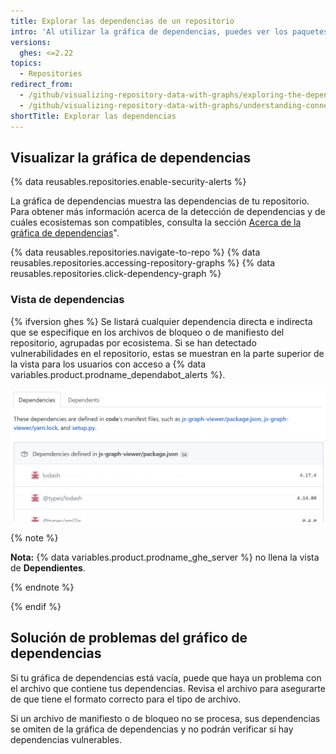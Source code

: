 ```yaml
---
title: Explorar las dependencias de un repositorio
intro: 'Al utilizar la gráfica de dependencias, puedes ver los paquetes de los cuales depende tu proyecto {% ifversion fpt %} y los repositorios que dependen de él{% endif %}. Adicionalmente, puedes ver cualquier vulnerabilidad que se detecte en sus dependencias.'
versions:
  ghes: <=2.22
topics:
  - Repositories
redirect_from:
  - /github/visualizing-repository-data-with-graphs/exploring-the-dependencies-of-a-repository
  - /github/visualizing-repository-data-with-graphs/understanding-connections-between-repositories/exploring-the-dependencies-of-a-repository
shortTitle: Explorar las dependencias
---
```


<!--See /content/code-security/supply-chain-security/exploring-the-dependencies-of-a-repository for the latest version of this article -->

## Visualizar la gráfica de dependencias

{% data reusables.repositories.enable-security-alerts %}

La gráfica de dependencias muestra las dependencias de tu repositorio. Para obtener más información acerca de la detección de dependencias y de cuáles ecosistemas son compatibles, consulta la sección [Acerca de la gráfica de dependencias](/github/visualizing-repository-data-with-graphs/about-the-dependency-graph)".

{% data reusables.repositories.navigate-to-repo %}
{% data reusables.repositories.accessing-repository-graphs %}
{% data reusables.repositories.click-dependency-graph %}

### Vista de dependencias

{% ifversion ghes %}
Se listará cualquier dependencia directa e indirecta que se especifique en los archivos de bloqueo o de manifiesto del repositorio, agrupadas por ecosistema. Si se han detectado vulnerabilidades en el repositorio, estas se muestran en la parte superior de la vista para los usuarios con acceso a {% data variables.product.prodname_dependabot_alerts %}.

![Gráfico de dependencias](/assets/images/help/graphs/dependencies_graph_server.png)

{% note %}

**Nota:** {% data variables.product.prodname_ghe_server %} no llena la vista de **Dependientes**.

{% endnote %}

{% endif %}


## Solución de problemas del gráfico de dependencias

Si tu gráfica de dependencias está vacía, puede que haya un problema con el archivo que contiene tus dependencias. Revisa el archivo para asegurarte de que tiene el formato correcto para el tipo de archivo.

Si un archivo de manifiesto o de bloqueo no se procesa, sus dependencias se omiten de la gráfica de dependencias y no podrán verificar si hay dependencias vulnerables.

